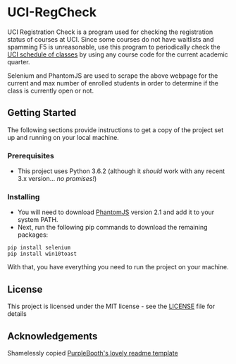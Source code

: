 # UCI-RegCheck

UCI Registration Check is a program used for checking the registration status of courses at UCI. Since some courses do not have waitlists and spamming F5 is unreasonable, use this program to periodically check the [UCI schedule of classes](https://www.reg.uci.edu/perl/WebSoc) by using any course code for the current academic quarter.

Selenium and PhantomJS are used to scrape the above webpage for the current and max number of enrolled students in order to determine if the class is currently open or not.

## Getting Started

The following sections provide instructions to get a copy of the project set up and running on your local machine.

### Prerequisites

- This project uses Python 3.6.2 (although it _should_ work with any recent 3.x version... _no promises!_)

### Installing

- You will need to download [PhantomJS](http://phantomjs.org/releases.html) version 2.1 and add it to your system PATH.
- Next, run the following pip commands to download the remaining packages:

```
pip install selenium
pip install win10toast
```
With that, you have everything you need to run the project on your machine.

## License

This project is licensed under the MIT license - see the [LICENSE](LICENSE) file for details

## Acknowledgements

Shamelessly copied [PurpleBooth's lovely readme template](https://gist.github.com/PurpleBooth/109311bb0361f32d87a2)
